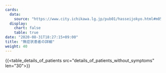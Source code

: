 ```yaml
---
cards:
  data:
    source: "https://www.city.ichikawa.lg.jp/pub01/hasseijokyo.html#m05"
  display:
    chart: false
    table: true
date: "2020-08-31T18:27:15+09:00"
title: "無症状患者の詳細"
weight: 40
---
```


{{<table_details_of_patients src="details_of_patients_without_symptoms" len="30">}}

